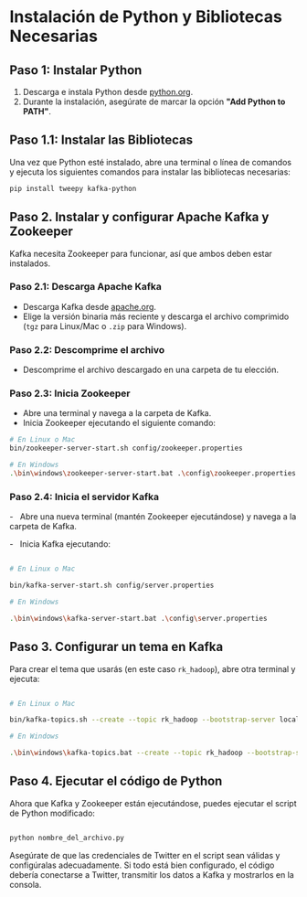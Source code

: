 # Instalación de Python y Bibliotecas Necesarias

## Paso 1: Instalar Python
1. Descarga e instala Python desde [python.org](https://www.python.org/downloads/).
2. Durante la instalación, asegúrate de marcar la opción **"Add Python to PATH"**.

## Paso 1.1: Instalar las Bibliotecas
Una vez que Python esté instalado, abre una terminal o línea de comandos y ejecuta los siguientes comandos para instalar las bibliotecas necesarias:

```bash
pip install tweepy kafka-python
```
## Paso 2. Instalar y configurar Apache Kafka y Zookeeper

Kafka necesita Zookeeper para funcionar, así que ambos deben estar instalados.

### Paso 2.1: Descarga Apache Kafka

- Descarga Kafka desde [apache.org](https://kafka.apache.org/downloads).
- Elige la versión binaria más reciente y descarga el archivo comprimido (`tgz` para Linux/Mac o `.zip` para Windows).

### Paso 2.2: Descomprime el archivo

- Descomprime el archivo descargado en una carpeta de tu elección.

### Paso 2.3: Inicia Zookeeper

- Abre una terminal y navega a la carpeta de Kafka.
- Inicia Zookeeper ejecutando el siguiente comando:

```bash
# En Linux o Mac
bin/zookeeper-server-start.sh config/zookeeper.properties

# En Windows
.\bin\windows\zookeeper-server-start.bat .\config\zookeeper.properties
```

### Paso 2.4: Inicia el servidor Kafka

-   Abre una nueva terminal (mantén Zookeeper ejecutándose) y navega a la carpeta de Kafka.

-   Inicia Kafka ejecutando:

```bash

# En Linux o Mac

bin/kafka-server-start.sh config/server.properties

# En Windows

.\bin\windows\kafka-server-start.bat .\config\server.properties
```
## Paso 3. Configurar un tema en Kafka

Para crear el tema que usarás (en este caso `rk_hadoop`), abre otra terminal y ejecuta:

```bash

# En Linux o Mac

bin/kafka-topics.sh --create --topic rk_hadoop --bootstrap-server localhost:9092 --partitions 1 --replication-factor 1

# En Windows

.\bin\windows\kafka-topics.bat --create --topic rk_hadoop --bootstrap-server localhost:9092 --partitions 1 --replication-factor 1`
```
## Paso 4. Ejecutar el código de Python

Ahora que Kafka y Zookeeper están ejecutándose, puedes ejecutar el script de Python modificado:

```bash

python nombre_del_archivo.py
```
Asegúrate de que las credenciales de Twitter en el script sean válidas y configúralas adecuadamente. Si todo está bien configurado, el código debería conectarse a Twitter, transmitir los datos a Kafka y mostrarlos en la consola.

